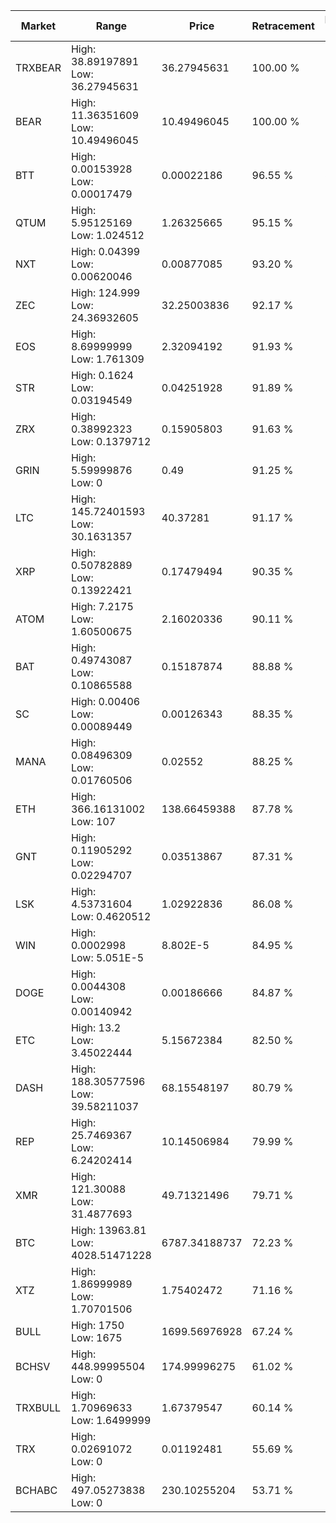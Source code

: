 | Market | Range | Price| Retracement | Doubles to 50% |
| --- | --- | --- | --- | --- |
| TRXBEAR | High: 38.89197891<br />Low: 36.27945631 | 36.27945631 | 100.00 % | 1.04 |
| BEAR | High: 11.36351609<br />Low: 10.49496045 | 10.49496045 | 100.00 % | 1.04 |
| BTT | High: 0.00153928<br />Low: 0.00017479 | 0.00022186 | 96.55 % | 3.86 |
| QTUM | High: 5.95125169<br />Low: 1.024512 | 1.26325665 | 95.15 % | 2.76 |
| NXT | High: 0.04399<br />Low: 0.00620046 | 0.00877085 | 93.20 % | 2.86 |
| ZEC | High: 124.999<br />Low: 24.36932605 | 32.25003836 | 92.17 % | 2.32 |
| EOS | High: 8.69999999<br />Low: 1.761309 | 2.32094192 | 91.93 % | 2.25 |
| STR | High: 0.1624<br />Low: 0.03194549 | 0.04251928 | 91.89 % | 2.29 |
| ZRX | High: 0.38992323<br />Low: 0.1379712 | 0.15905803 | 91.63 % | 1.66 |
| GRIN | High: 5.59999876<br />Low: 0 | 0.49 | 91.25 % | 5.71 |
| LTC | High: 145.72401593<br />Low: 30.1631357 | 40.37281 | 91.17 % | 2.18 |
| XRP | High: 0.50782889<br />Low: 0.13922421 | 0.17479494 | 90.35 % | 1.85 |
| ATOM | High: 7.2175<br />Low: 1.60500675 | 2.16020336 | 90.11 % | 2.04 |
| BAT | High: 0.49743087<br />Low: 0.10865588 | 0.15187874 | 88.88 % | 2.00 |
| SC | High: 0.00406<br />Low: 0.00089449 | 0.00126343 | 88.35 % | 1.96 |
| MANA | High: 0.08496309<br />Low: 0.01760506 | 0.02552 | 88.25 % | 2.01 |
| ETH | High: 366.16131002<br />Low: 107 | 138.66459388 | 87.78 % | 1.71 |
| GNT | High: 0.11905292<br />Low: 0.02294707 | 0.03513867 | 87.31 % | 2.02 |
| LSK | High: 4.53731604<br />Low: 0.4620512 | 1.02922836 | 86.08 % | 2.43 |
| WIN | High: 0.0002998<br />Low: 5.051E-5 | 8.802E-5 | 84.95 % | 1.99 |
| DOGE | High: 0.0044308<br />Low: 0.00140942 | 0.00186666 | 84.87 % | 1.56 |
| ETC | High: 13.2<br />Low: 3.45022444 | 5.15672384 | 82.50 % | 1.61 |
| DASH | High: 188.30577596<br />Low: 39.58211037 | 68.15548197 | 80.79 % | 1.67 |
| REP | High: 25.7469367<br />Low: 6.24202414 | 10.14506984 | 79.99 % | 1.58 |
| XMR | High: 121.30088<br />Low: 31.4877693 | 49.71321496 | 79.71 % | 1.54 |
| BTC | High: 13963.81<br />Low: 4028.51471228 | 6787.34188737 | 72.23 % | 1.33 |
| XTZ | High: 1.86999989<br />Low: 1.70701506 | 1.75402472 | 71.16 % | 1.02 |
| BULL | High: 1750<br />Low: 1675 | 1699.56976928 | 67.24 % | 1.01 |
| BCHSV | High: 448.99995504<br />Low: 0 | 174.99996275 | 61.02 % | 1.28 |
| TRXBULL | High: 1.70969633<br />Low: 1.6499999 | 1.67379547 | 60.14 % | 1.00 |
| TRX | High: 0.02691072<br />Low: 0 | 0.01192481 | 55.69 % | 1.13 |
| BCHABC | High: 497.05273838<br />Low: 0 | 230.10255204 | 53.71 % | 1.08 |
